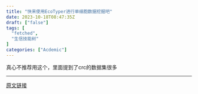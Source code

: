 ```yaml
---
title: "快来使用EcoTyper进行单细胞数据挖掘吧"
date: 2023-10-18T08:47:35Z
draft: ["false"]
tags: [
  "fetched",
  "生信技能树"
]
categories: ["Acdemic"]
---
```

真心不推荐用这个，里面提到了crc的数据集很多  
<hr>
<a href="https://mp.weixin.qq.com/s/DCYz4i42Kj4gRnpzIaIXJQ",target="_blank" rel="noopener noreferrer">原文链接</a>
